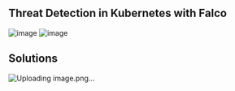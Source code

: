 ## Threat Detection in Kubernetes with Falco
![image](https://github.com/emirhandogandemir/Kubernetes-Notlar/assets/74687192/f037d2f0-28d3-4738-84ba-cb0170c7e175)
![image](https://github.com/emirhandogandemir/Kubernetes-Notlar/assets/74687192/0e216580-5844-4317-be16-193e8506286d)

## Solutions
![Uploading image.png…]()
